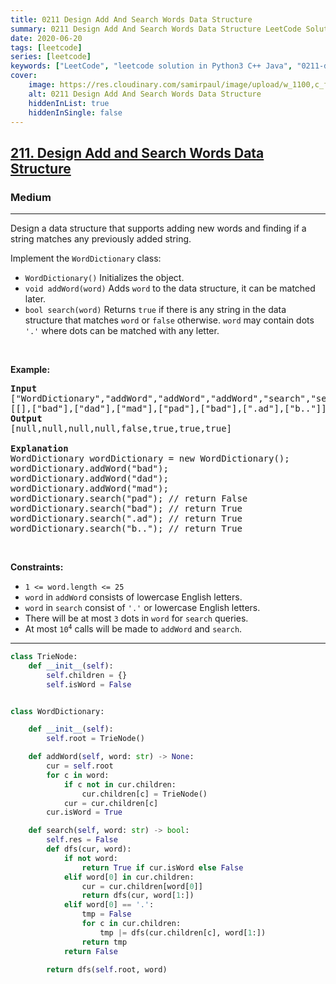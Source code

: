 ```yaml
---
title: 0211 Design Add And Search Words Data Structure
summary: 0211 Design Add And Search Words Data Structure LeetCode Solution Explained
date: 2020-06-20
tags: [leetcode]
series: [leetcode]
keywords: ["LeetCode", "leetcode solution in Python3 C++ Java", "0211-design-add-and-search-words-data-structure LeetCode Solution Explained"]
cover:
    image: https://res.cloudinary.com/samirpaul/image/upload/w_1100,c_fit,co_rgb:FFFFFF,l_text:Arial_75_bold:0211 Design Add And Search Words Data Structure - Solution Explained/problem-solving.webp
    alt: 0211 Design Add And Search Words Data Structure
    hiddenInList: true
    hiddenInSingle: false
---
```



<h2><a href="https://leetcode.com/problems/design-add-and-search-words-data-structure/">211. Design Add and Search Words Data Structure</a></h2><h3>Medium</h3><hr><div><p>Design a data structure that supports adding new words and finding if a string matches any previously added string.</p>

<p>Implement the <code>WordDictionary</code> class:</p>

<ul>
	<li><code>WordDictionary()</code>&nbsp;Initializes the object.</li>
	<li><code>void addWord(word)</code> Adds <code>word</code> to the data structure, it can be matched later.</li>
	<li><code>bool search(word)</code>&nbsp;Returns <code>true</code> if there is any string in the data structure that matches <code>word</code>&nbsp;or <code>false</code> otherwise. <code>word</code> may contain dots <code>'.'</code> where dots can be matched with any letter.</li>
</ul>

<p>&nbsp;</p>
<p><strong class="example">Example:</strong></p>

<pre><strong>Input</strong>
["WordDictionary","addWord","addWord","addWord","search","search","search","search"]
[[],["bad"],["dad"],["mad"],["pad"],["bad"],[".ad"],["b.."]]
<strong>Output</strong>
[null,null,null,null,false,true,true,true]

<strong>Explanation</strong>
WordDictionary wordDictionary = new WordDictionary();
wordDictionary.addWord("bad");
wordDictionary.addWord("dad");
wordDictionary.addWord("mad");
wordDictionary.search("pad"); // return False
wordDictionary.search("bad"); // return True
wordDictionary.search(".ad"); // return True
wordDictionary.search("b.."); // return True
</pre>

<p>&nbsp;</p>
<p><strong>Constraints:</strong></p>

<ul>
	<li><code>1 &lt;= word.length &lt;= 25</code></li>
	<li><code>word</code> in <code>addWord</code> consists of lowercase English letters.</li>
	<li><code>word</code> in <code>search</code> consist of <code>'.'</code> or lowercase English letters.</li>
	<li>There will be at most <code>3</code> dots in <code>word</code> for <code>search</code> queries.</li>
	<li>At most <code>10<sup>4</sup></code> calls will be made to <code>addWord</code> and <code>search</code>.</li>
</ul>
</div>

---




```python
class TrieNode:
    def __init__(self):
        self.children = {}
        self.isWord = False


class WordDictionary:

    def __init__(self):
        self.root = TrieNode()

    def addWord(self, word: str) -> None:
        cur = self.root
        for c in word:
            if c not in cur.children:
                cur.children[c] = TrieNode()
            cur = cur.children[c]
        cur.isWord = True

    def search(self, word: str) -> bool:
        self.res = False
        def dfs(cur, word):
            if not word:
                return True if cur.isWord else False
            elif word[0] in cur.children:
                cur = cur.children[word[0]]
                return dfs(cur, word[1:])
            elif word[0] == '.':
                tmp = False
                for c in cur.children:
                    tmp |= dfs(cur.children[c], word[1:])
                return tmp
            return False
        
        return dfs(self.root, word)
```
